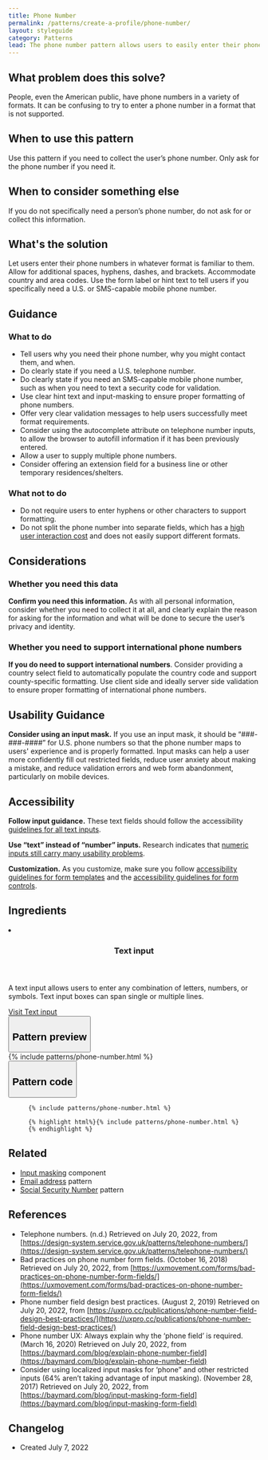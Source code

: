 ```yaml
---
title: Phone Number
permalink: /patterns/create-a-profile/phone-number/
layout: styleguide
category: Patterns
lead: The phone number pattern allows users to easily enter their phone number(s) and ensures the phone number is properly formatted.
---
```


## What problem does this solve?
People, even the American public, have phone numbers in a variety of formats. It can be confusing to try to enter a phone number in a format that is not supported. 

## When to use this pattern 
Use this pattern if you need to collect the user’s phone number. Only ask for the phone number if you need it.

## When to consider something else
If you do not specifically need a person’s phone number, do not ask for or collect this information.

## What's the solution
Let users enter their phone numbers in whatever format is familiar to them. Allow for additional spaces, hyphens, dashes, and brackets. Accommodate country and area codes. Use the form label or hint text to tell users if you specifically need a U.S. or SMS-capable mobile phone number.

## Guidance

<div class="grid-row grid-gap-3">
  <div class="tablet:grid-col-5">
    <div class="do-dont">
      <div class="do-dont__do">
      <h3 class="do-dont__heading">What to do</h3>
        <div class="do-dont__content">
          <ul>
            <li>Tell users why you need their phone number, why you might contact them, and when.</li>
            <li>Do clearly state if you need a U.S. telephone number.</li>
            <li>Do clearly state if you need an SMS-capable mobile phone number, such as when you need to text a security code for validation.</li>
            <li>Use clear hint text and input-masking to ensure proper formatting of phone numbers.</li>
            <li>Offer very clear validation messages to help users successfully meet format requirements.</li>
            <li>Consider using the autocomplete attribute on telephone number inputs, to allow the browser to autofill information if it has been previously entered.</li>
            <li>Allow a user to supply multiple phone numbers.</li>
            <li>Consider offering an extension field for a business line or other temporary residences/shelters.</li>
          </ul> 
        </div>
      </div>
    </div>
  </div>
  <div class="tablet:grid-col-5">
    <div class="do-dont__dont">
    <h3 class="do-dont__heading">What not to do</h3>
      <div class="do-dont__content">
          <ul>
            <li>Do not require users to enter hyphens or other characters to support formatting.</li>
            <li>Do not split the phone number into separate fields, which has a <a href="https://uxpro.cc/publications/phone-number-field-design-best-practices/">high user interaction cost</a> and does not easily support different formats.</li>
          </ul>
      </div>
    </div>
  </div>
</div>

## Considerations
### Whether you need this data
<b>Confirm you need this information.</b> As with all personal information, consider whether you need to collect it at all, and clearly explain the reason for asking for the information and what will be done to secure the user’s privacy and identity. 

### Whether you need to support international phone numbers
<b>If you do need to support international numbers</b>. Consider providing a country select field to automatically populate the country code and support county-specific formatting. Use client side and ideally server side validation to ensure proper formatting of international phone numbers.

## Usability Guidance
<b>Consider using an input mask.</b> If you use an input mask, it should be “###-###-####” for U.S. phone numbers so that the phone number maps to users' experience and is properly formatted. Input masks can help a user more confidently fill out restricted fields, reduce user anxiety about making a mistake, and reduce validation errors and web form abandonment, particularly on mobile devices.

## Accessibility 
<b>Follow input guidance.</b> These text fields should follow the accessibility  <a href="https://designsystem.digital.gov/components/text-input/">guidelines for all text inputs</a>. 

<b>Use “text” instead of “number” inputs.</b> Research indicates that <a href="https://technology.blog.gov.uk/2020/02/24/why-the-gov-uk-design-system-team-changed-the-input-type-for-numbers/">numeric inputs still carry many usability problems</a>.

<b>Customization.</b> As you customize, make sure you follow [accessibility guidelines for form templates](https://designsystem.digital.gov/templates/form-templates/) and the [accessibility guidelines for form controls](https://designsystem.digital.gov/components/form/).


## Ingredients

<div class="usa-card-group flex-row margin-top-2">
  <li
  class="usa-card site-component-card grid-col-4 tablet:grid-col-4 margin-bottom-2"
  role="region"
  aria-atomic="true"
  aria-label="Visit Toggle"
  data-meta="Visit Toggle">
    <div class="usa-card__container">
      <header class="usa-card__header">
        <h3 class="usa-card__heading font-lang-lg">Text input</h3>
      </header>
      <div class="usa-card__body font-lang-sm">
        <p>A text input allows users to enter any combination of letters, numbers, or symbols. Text input boxes can span single or multiple lines.</p>
        <a href="/components/text-input/">Visit Text input</a>
      </div>
    </div>
  </li>
</div>

<div class="usa-accordion usa-accordion--bordered site-accordion-code site-component-preview">
  <button class="usa-accordion__button" aria-controls="accordion-preview" aria-expanded="true"><h2 id="pattern-preview">Pattern preview</h2></button>
  <div id="accordion-preview" class="usa-accordion__content">
    {% include patterns/phone-number.html %}
  </div>
</div>
<div class="usa-accordion usa-accordion--bordered site-accordion-code site-component-preview">
  <button class="usa-accordion__button" aria-controls="accordion-code" aria-expanded="false"><h2 id="pattern-code">Pattern code</h2></button>
  <div id="accordion-code" class="usa-accordion__content highlight-code">
    <div class="usa-sr-only">
      <figure class="highlight"><pre><code class="language-html" data-lang="html">{% include patterns/phone-number.html %}</code></pre></figure>
    </div>
    <figure class="highlight"><pre><code class="language-html" data-lang="html">{% highlight html%}{% include patterns/phone-number.html %}{% endhighlight %}</code></pre></figure>
  </div>
</div>

## Related
- <a href="#">Input masking</a> component
- <a href="#">Email address</a> pattern
- <a href="#">Social Security Number</a> pattern

## References
- Telephone numbers. (n.d.) Retrieved on July 20, 2022, from [https://design-system.service.gov.uk/patterns/telephone-numbers/](https://design-system.service.gov.uk/patterns/telephone-numbers/)
- Bad practices on phone number form fields. (October 16, 2018) Retrieved on July 20, 2022, from [https://uxmovement.com/forms/bad-practices-on-phone-number-form-fields/](https://uxmovement.com/forms/bad-practices-on-phone-number-form-fields/)
- Phone number field design best practices. (August 2, 2019) Retrieved on July 20, 2022, from [https://uxpro.cc/publications/phone-number-field-design-best-practices/](https://uxpro.cc/publications/phone-number-field-design-best-practices/)
- Phone number UX: Always explain why the ‘phone field’ is required. (March 16, 2020) Retrieved on July 20, 2022, from [https://baymard.com/blog/explain-phone-number-field](https://baymard.com/blog/explain-phone-number-field)
- Consider using localized input masks for ‘phone” and other restricted inputs (64% aren’t taking advantage of input masking). (November 28, 2017) Retrieved on July 20, 2022, from [https://baymard.com/blog/input-masking-form-field](https://baymard.com/blog/input-masking-form-field) 


## Changelog
- Created July 7, 2022
